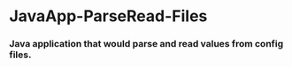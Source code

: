 # JavaApp-ParseRead-Files
### Java application that would parse and read values from config files.

